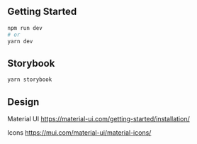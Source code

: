 ## Getting Started

```bash
npm run dev
# or
yarn dev
```

## Storybook

```bash
yarn storybook
```

## Design

Material UI
https://material-ui.com/getting-started/installation/

Icons
https://mui.com/material-ui/material-icons/
